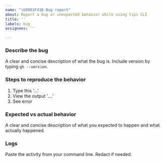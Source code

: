 ```yaml
---
name: "\U0001F41B Bug report"
about: Report a bug or unexpected behavior while using tips CLI
title: ''
labels: bug
assignees: ''

---
```


### Describe the bug

A clear and concise description of what the bug is. Include version by typing `gh --version`.

### Steps to reproduce the behavior

1. Type this '...'
2. View the output '....'
3. See error

### Expected vs actual behavior

A clear and concise description of what you expected to happen and what actually happened.

### Logs

Paste the activity from your command line. Redact if needed.
